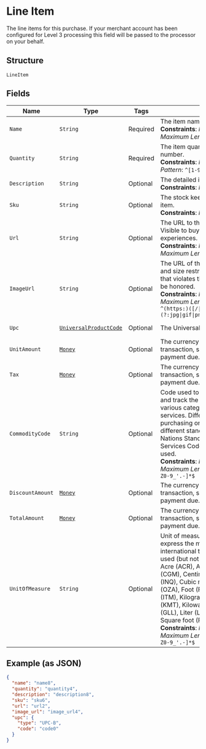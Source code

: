 
# Line Item

The line items for this purchase. If your merchant account has been configured for Level 3 processing this field will be passed to the processor on your behalf.

## Structure

`LineItem`

## Fields

| Name | Type | Tags | Description | Getter | Setter |
|  --- | --- | --- | --- | --- | --- |
| `Name` | `String` | Required | The item name or title.<br>**Constraints**: *Minimum Length*: `1`, *Maximum Length*: `127` | String getName() | setName(String name) |
| `Quantity` | `String` | Required | The item quantity. Must be a whole number.<br>**Constraints**: *Maximum Length*: `10`, *Pattern*: `^[1-9][0-9]{0,9}$` | String getQuantity() | setQuantity(String quantity) |
| `Description` | `String` | Optional | The detailed item description.<br>**Constraints**: *Maximum Length*: `127` | String getDescription() | setDescription(String description) |
| `Sku` | `String` | Optional | The stock keeping unit (SKU) for the item.<br>**Constraints**: *Maximum Length*: `127` | String getSku() | setSku(String sku) |
| `Url` | `String` | Optional | The URL to the item being purchased. Visible to buyer and used in buyer experiences.<br>**Constraints**: *Minimum Length*: `1`, *Maximum Length*: `2048` | String getUrl() | setUrl(String url) |
| `ImageUrl` | `String` | Optional | The URL of the item's image. File type and size restrictions apply. An image that violates these restrictions will not be honored.<br>**Constraints**: *Minimum Length*: `1`, *Maximum Length*: `2048`, *Pattern*: `^(https:)([/\|.\|\w\|\s\|-])*\.(?:jpg\|gif\|png\|jpeg\|JPG\|GIF\|PNG\|JPEG)` | String getImageUrl() | setImageUrl(String imageUrl) |
| `Upc` | [`UniversalProductCode`](../../doc/models/universal-product-code.md) | Optional | The Universal Product Code of the item. | UniversalProductCode getUpc() | setUpc(UniversalProductCode upc) |
| `UnitAmount` | [`Money`](../../doc/models/money.md) | Optional | The currency and amount for a financial transaction, such as a balance or payment due. | Money getUnitAmount() | setUnitAmount(Money unitAmount) |
| `Tax` | [`Money`](../../doc/models/money.md) | Optional | The currency and amount for a financial transaction, such as a balance or payment due. | Money getTax() | setTax(Money tax) |
| `CommodityCode` | `String` | Optional | Code used to classify items purchased and track the total amount spent across various categories of products and services. Different corporate purchasing organizations may use different standards, but the United Nations Standard Products and Services Code (UNSPSC) is frequently used.<br>**Constraints**: *Minimum Length*: `1`, *Maximum Length*: `12`, *Pattern*: `^[a-zA-Z0-9_'.-]*$` | String getCommodityCode() | setCommodityCode(String commodityCode) |
| `DiscountAmount` | [`Money`](../../doc/models/money.md) | Optional | The currency and amount for a financial transaction, such as a balance or payment due. | Money getDiscountAmount() | setDiscountAmount(Money discountAmount) |
| `TotalAmount` | [`Money`](../../doc/models/money.md) | Optional | The currency and amount for a financial transaction, such as a balance or payment due. | Money getTotalAmount() | setTotalAmount(Money totalAmount) |
| `UnitOfMeasure` | `String` | Optional | Unit of measure is a standard used to express the magnitude of a quantity in international trade. Most commonly used (but not limited to) examples are: Acre (ACR), Ampere (AMP), Centigram (CGM), Centimetre (CMT), Cubic inch (INQ), Cubic metre (MTQ), Fluid ounce (OZA), Foot (FOT), Hour (HUR), Item (ITM), Kilogram (KGM), Kilometre (KMT), Kilowatt (KWT), Liquid gallon (GLL), Liter (LTR), Pounds (LBS), Square foot (FTK).<br>**Constraints**: *Minimum Length*: `1`, *Maximum Length*: `12`, *Pattern*: `^[a-zA-Z0-9_'.-]*$` | String getUnitOfMeasure() | setUnitOfMeasure(String unitOfMeasure) |

## Example (as JSON)

```json
{
  "name": "name8",
  "quantity": "quantity4",
  "description": "description8",
  "sku": "sku6",
  "url": "url2",
  "image_url": "image_url4",
  "upc": {
    "type": "UPC-B",
    "code": "code0"
  }
}
```

